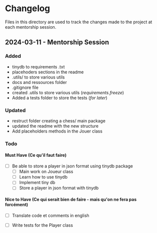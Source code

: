 # Changelog 


Files in this directory are used to track the changes made to the project
at each mentorship session.

## 2024-03-11 - Mentorship Session

### Added
- tinydb to requirements .txt 
- placehoders sections in the readme 
- .utils/ to store various utils
- docs and ressources folder 
- .gitignore file
- created .utils to store various utils (*requirements.freeze*)
- Added a tests folder to store the tests (*for later*)

### Updated
- restruct folder creating a chess/ main package
- updated the readme with the new structure
- Add placeholders methods in the Jouer class


### Todo

#### Must Have (Ce qu'il faut faire)
- [ ] Be able to store a player in json format using tinydb package
    - [ ] Main work on Joueur class
    - [ ] Learn how to use tinydb
    - [ ] Implement tiny db 
    - [ ] Store a player in json format with tinydb

#### Nice to Have (Ce qui serait bien de faire - mais qu'on ne fera pas forcément)
- [ ] Translate code et comments in english
- [ ] Write tests for the Player class

